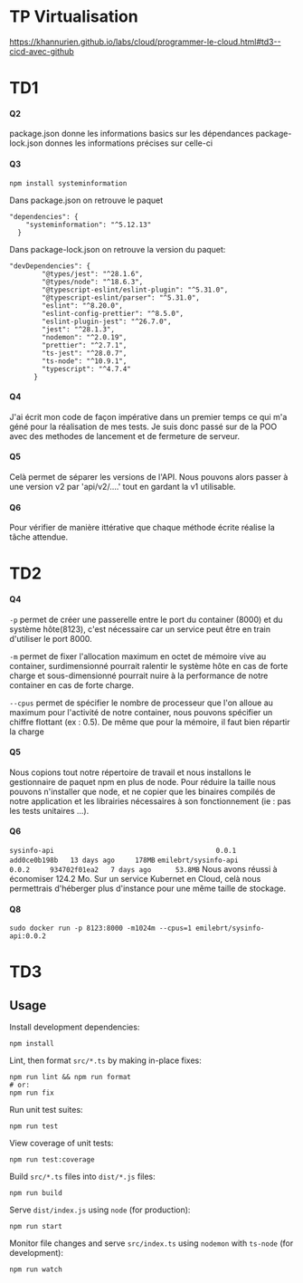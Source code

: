 # TP Virtualisation
https://khannurien.github.io/labs/cloud/programmer-le-cloud.html#td3--cicd-avec-github

# TD1
#### Q2
package.json donne les informations basics sur les dépendances
package-lock.json donnes les informations précises sur celle-ci

#### Q3
```
npm install systeminformation
```

Dans package.json on retrouve le paquet
```
"dependencies": {
    "systeminformation": "^5.12.13"
  }
```

Dans package-lock.json on retrouve la version du paquet:

```
"devDependencies": {
        "@types/jest": "^28.1.6",
        "@types/node": "^18.6.3",
        "@typescript-eslint/eslint-plugin": "^5.31.0",
        "@typescript-eslint/parser": "^5.31.0",
        "eslint": "^8.20.0",
        "eslint-config-prettier": "^8.5.0",
        "eslint-plugin-jest": "^26.7.0",
        "jest": "^28.1.3",
        "nodemon": "^2.0.19",
        "prettier": "^2.7.1",
        "ts-jest": "^28.0.7",
        "ts-node": "^10.9.1",
        "typescript": "^4.7.4"
      }
```
#### Q4

J'ai écrit mon code de façon impérative dans un premier temps ce qui m'a géné pour la réalisation de mes tests.
Je suis donc passé sur de la POO avec des methodes de lancement et de fermeture de serveur.

#### Q5

Celà permet de séparer les versions de l'API.
Nous pouvons alors passer à une version v2 par 'api/v2/....' tout en gardant la v1 utilisable.

#### Q6

Pour vérifier de manière ittérative que chaque méthode écrite réalise la tâche attendue.

# TD2

#### Q4

``-p`` permet de créer une passerelle entre le port du container (8000) et du système hôte(8123), c'est nécessaire car un service peut être en train d'utiliser le port 8000.

``-m`` permet de fixer l'allocation maximum en octet de mémoire vive au container, surdimensionné pourrait ralentir le système hôte en cas de forte charge et sous-dimensionné pourrait nuire à la performance de notre container en cas de forte charge.

``--cpus`` permet de spécifier le nombre de processeur que l'on alloue au maximum pour l'activité de notre container, nous pouvons spécifier un chiffre flottant (ex : 0.5). De même que pour la mémoire, il faut bien répartir la charge

#### Q5

Nous copions tout notre répertoire de travail et nous installons le gestionnaire de paquet npm en plus de node.
Pour réduire la taille nous pouvons n'installer que node, et ne copier que les binaires compilés de notre application et les librairies nécessaires à son fonctionnement (ie : pas les tests unitaires ...).

#### Q6

``` sysinfo-api                                        0.0.1     add0ce0b198b   13 days ago     178MB ```
``` emilebrt/sysinfo-api                               0.0.2     934702f01ea2   7 days ago      53.8MB ```
Nous avons réussi à économiser 124.2 Mo. Sur un service Kubernet en Cloud, celà nous permettrais d'héberger plus d'instance pour une même taille de stockage.

#### Q8

``` sudo docker run -p 8123:8000 -m1024m --cpus=1 emilebrt/sysinfo-api:0.0.2 ```

# TD3


## Usage 

Install development dependencies:

```
npm install
```

Lint, then format `src/*.ts` by making in-place fixes:

```
npm run lint && npm run format
# or:
npm run fix
```

Run unit test suites:

```
npm run test
```

View coverage of unit tests:

```
npm run test:coverage
```

Build `src/*.ts` files into `dist/*.js` files:

```
npm run build
```

Serve `dist/index.js` using `node` (for production):

```
npm run start
```

Monitor file changes and serve `src/index.ts` using `nodemon` with `ts-node` (for development):

```
npm run watch
```
